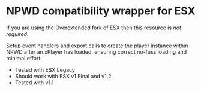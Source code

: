 # NPWD compatibility wrapper for ESX
If you are using the Overextended fork of ESX then this resource is _not required_.


Setup event handlers and export calls to create the player instance within NPWD after an xPlayer has loaded, ensuring correct no-fuss loading and minimal effort.

- Tested with ESX Legacy
- Should work with ESX v1 Final and v1.2
- Tested with v1.1
